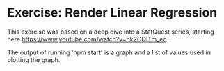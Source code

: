 # Exercise: Render Linear Regression

This exercise was based on a deep dive into a StatQuest series, starting here https://www.youtube.com/watch?v=nk2CQITm_eo.

The output of running 'npm start' is a graph and a list of values used in plotting the graph.